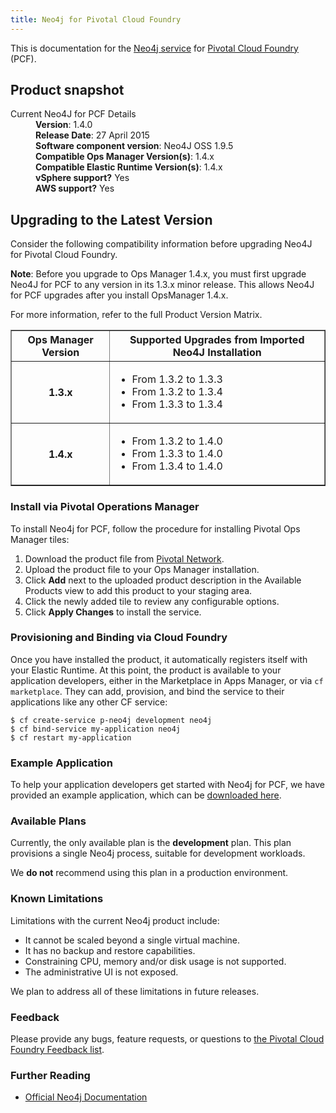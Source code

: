 ```yaml
---
title: Neo4j for Pivotal Cloud Foundry
---
```


This is documentation for the [Neo4j service](https://network.pivotal.io/products/p-neo4j) for [Pivotal Cloud Foundry](https://network.pivotal.io/products/pivotal-cf) (PCF).

## Product snapshot

<dl>
<dt>Current Neo4J for PCF Details</dt>
<dd><strong>Version</strong>: 1.4.0 </dd>
<dd><strong>Release Date</strong>: 27 April 2015</dd>
<dd><strong>Software component version</strong>: Neo4J OSS 1.9.5</dd>
<dd><strong>Compatible Ops Manager Version(s)</strong>: 1.4.x</dd>
<dd><strong>Compatible Elastic Runtime Version(s)</strong>: 1.4.x</dd>
<dd><strong>vSphere support?</strong> Yes</dd>
<dd><strong>AWS support?</strong> Yes</dd>
</dl>

## Upgrading to the Latest Version

Consider the following compatibility information before upgrading Neo4J for Pivotal Cloud Foundry. 

<p class="note"><strong>Note</strong>: Before you upgrade to Ops Manager 1.4.x, you must first upgrade Neo4J for PCF to any version in its 1.3.x minor release. This allows Neo4J for PCF upgrades after you install OpsManager 1.4.x. </p>

For more information, refer to the full Product Version Matrix.

<table border="1" class="nice">
<tr>
  <th>Ops Manager Version</th>
  <th>Supported Upgrades from Imported Neo4J Installation</th>
</tr>
<tr>
  <th>1.3.x</th>
  <td><ul>
      <li>From 1.3.2 to 1.3.3</li>
      <li>From 1.3.2 to 1.3.4</li>
      <li>From 1.3.3 to 1.3.4</li>
    </ul>
  </td>
</tr>
<tr>
  <th>1.4.x</th>
  <td><ul>
      <li>From 1.3.2 to 1.4.0</li>
      <li>From 1.3.3 to 1.4.0</li>
      <li>From 1.3.4 to 1.4.0</li>
    </ul>
  </td>
</tr>
</table>

### Install via Pivotal Operations Manager

To install Neo4j for PCF, follow the procedure for installing Pivotal Ops Manager tiles:

1. Download the product file from [Pivotal Network](https://network.pivotal.io/).
1. Upload the product file to your Ops Manager installation.
1. Click **Add** next to the uploaded product description in the Available Products view to add this product to your staging area.
1. Click the newly added tile to review any configurable options.
1. Click **Apply Changes** to install the service.

### Provisioning and Binding via Cloud Foundry

Once you have installed the product, it automatically registers itself with your Elastic Runtime. At this point, the product is available to your application developers, either in the Marketplace in Apps Manager, or via `cf marketplace`. They can add, provision, and bind the service to their applications like any other CF service:

```
$ cf create-service p-neo4j development neo4j
$ cf bind-service my-application neo4j
$ cf restart my-application
```

### Example Application

To help your application developers get started with Neo4j for PCF, we have provided an example application, which can be [downloaded here](https://github.com/pivotal-cf/cf-neo4j-example-app/archive/master.zip).

### Available Plans

Currently, the only available plan is the **development** plan. This plan provisions a single Neo4j process, suitable for development workloads.

We **do not** recommend using this plan in a production environment.

### Known Limitations

Limitations with the current Neo4j product include:

* It cannot be scaled beyond a single virtual machine.
* It has no backup and restore capabilities.
* Constraining CPU, memory and/or disk usage is not supported.
* The administrative UI is not exposed.

We plan to address all of these limitations in future releases.

### Feedback

Please provide any bugs, feature requests, or questions to [the Pivotal Cloud Foundry Feedback list](mailto:pivotal-cf-feedback@pivotal.io).

### Further Reading

* [Official Neo4j Documentation](http://docs.neo4j.org/)
